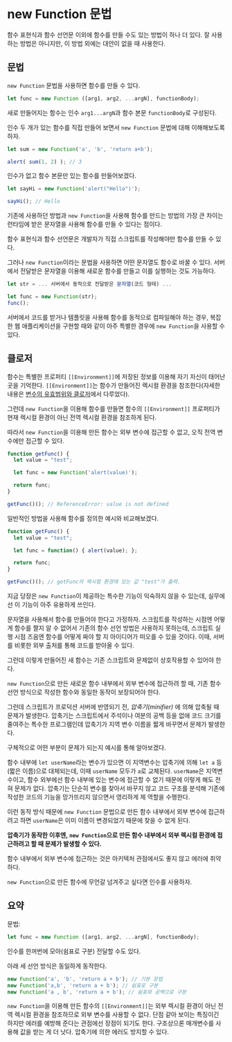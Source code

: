 # new Function 문법

함수 표현식과 함수 선언문 이외에 함수를 만들 수도 있는 방법이 하나 더 있다. 잘 사용하는 방법은 아니지만, 이 방법 외에는 대안이 없을 때 사용한다.

## 문법

`new Function` 문법을 사용하면 함수를 만들 수 있다.

```js
let func = new Function ([arg1, arg2, ...argN], functionBody);
```

새로 만들어지는 함수는 인수 `arg1...argN`과 함수 본문 `functionBody`로 구성된다.

인수 두 개가 있는 함수를 직접 만들어 보면서 `new Function` 문법에 대해 이해해보도록 하자.

```js
let sum = new Function('a', 'b', 'return a+b');

alert( sum(1, 2) ); // 3
```

인수가 없고 함수 본문만 있는 함수를 만들어보겠다.

```js
let sayHi = new Function('alert("Hello")');

sayHi(); // Hello
```

기존에 사용하던 방법과 `new Function`을 사용해 함수를 만드는 방법의 가장 큰 차이는 런타임에 받은 문자열을 사용해 함수를 만들 수 있다는 점이다.

함수 표현식과 함수 선언문은 개발자가 직접 스크립트를 작성해야만 함수를 만들 수 있다.

그러나 `new Function`이라는 문법을 사용하면 어떤 문자열도 함수로 바꿀 수 있다. 서버에서 전달받은 문자열을 이용해 새로운 함수를 만들고 이를 실행하는 것도 가능하다.

```js
let str = ... 서버에서 동적으로 전달받은 문자열(코드 형태) ...

let func = new Function(str);
func();
```

서버에서 코드를 받거나 템플릿을 사용해 함수를 동적으로 컴파일해야 하는 경우, 복잡한 웹 애플리케이션을 구현할 때와 같이 아주 특별한 경우에 `new Function`을 사용할 수 있다.

## 클로저

함수는 특별한 프로퍼티 `[[Environment]]`에 저장된 정보를 이용해 자기 자신이 태어난 곳을 기억한다. `[[Environment]]`는 함수가 만들어진 렉시컬 환경을 참조한다(자세한 내용은 [변수의 유효범위와 클로저](https://ko.javascript.info/closure)에서 다루었다).

그런데 `new Function`을 이용해 함수를 만들면 함수의 `[[Environment]]` 프로퍼티가 현재 렉시컬 환경이 아닌 전역 렉시컬 환경을 참조하게 된다.

따라서 `new Function`을 이용해 만든 함수는 외부 변수에 접근할 수 없고, 오직 전역 변수에만 접근할 수 있다.

```js
function getFunc() {
  let value = "test";

  let func = new Function('alert(value)');

  return func;
}

getFunc()(); // ReferenceError: value is not defined
```

일반적인 방법을 사용해 함수를 정의한 예시와 비교해보겠다.

```js
function getFunc() {
  let value = "test";

  let func = function() { alert(value); };

  return func;
}

getFunc()(); // getFunc의 렉시컬 환경에 있는 값 "test"가 출력.
```

지금 당장은 `new Function`이 제공하는 특수한 기능이 익숙하지 않을 수 있는데, 실무에선 이 기능이 아주 유용하게 쓰인다.

문자열을 사용해서 함수를 만들어야 한다고 가정하자. 스크립트를 작성하는 시점엔 어떻게 함수를 짤지 알 수 없어서 기존의 함수 선언 방법은 사용하지 못하는데, 스크립트 실행 시점 즈음엔 함수를 어떻게 짜야 할 지 아이디어가 떠오를 수 있을 것이다. 이때, 서버를 비롯한 외부 출처를 통해 코드를 받아올 수 있다.

그런데 이렇게 만들어진 새 함수는 기존 스크립트와 문제없이 상호작용할 수 있어야 한다.

`new Function`으로 만든 새로운 함수 내부에서 외부 변수에 접근하려 할 때, 기존 함수 선언 방식으로 작성한 함수와 동일한 동작이 보장되어야 한다.

그런데 스크립트가 프로덕션 서버에 반영되기 전, _압축기(minifier)_ 에 의해 압축될 때 문제가 발생한다. 압축기는 스크립트에서 주석이나 여분의 공백 등을 없애 코드 크기를 줄여주는 특수한 프로그램인데 압축기가 지역 변수 이름을 짧게 바꾸면서 문제가 발생한다.

구체적으로 어떤 부분이 문제가 되는지 예시를 통해 알아보겠다. 

함수 내부에 `let userName`라는 변수가 있으면 이 지역변수는 압축기에 의해 `let a` 등(짧은 이름)으로 대체되는데, 이때 `userName` 모두가 `a`로 교체된다. `userName`은 지역변수이고, 함수 외부에선 함수 내부에 있는 변수에 접근할 수 없기 때문에 이렇게 해도 전혀 문제가 없다. 압축기는 단순히 변수를 찾아서 바꾸지 않고 코드 구조를 분석해 기존에 작성한 코드의 기능을 망가뜨리지 않으면서 영리하게 제 역할을 수행한다.

이런 동작 방식 때문에 `new Function` 문법으로 만든 함수 내부에서 외부 변수에 접근하려고 하면 `userName`은 이미 이름이 변경되었기 때문에 찾을 수 없게 된다.

**압축기가 동작한 이후엔, `new Function`으로 만든 함수 내부에서 외부 렉시컬 환경에 접근하려고 할 때 문제가 발생할 수 있다.**

함수 내부에서 외부 변수에 접근하는 것은 아키텍처 관점에서도 좋지 않고 에러에 취약하다.

`new Function`으로 만든 함수에 무언갈 넘겨주고 싶다면 인수를 사용하자.

## 요약

문법:
```js
let func = new Function ([arg1, arg2, ...argN], functionBody);
```

인수를 한꺼번에 모아(쉼표로 구분) 전달할 수도 있다.

아래 세 선언 방식은 동일하게 동작한다.

```js
new Function('a', 'b', 'return a + b'); // 기본 문법
new Function('a,b', 'return a + b'); // 쉼표로 구분
new Function('a , b', 'return a + b'); // 쉼표와 공백으로 구분
```

`new Function`을 이용해 만든 함수의 `[[Environment]]`는 외부 렉시컬 환경이 아닌 전역 렉시컬 환경을 참조하므로 외부 변수를 사용할 수 없다. 단점 같아 보이는 특징이긴 하지만 에러를 예방해 준다는 관점에선 장점이 되기도 한다. 구조상으론 매개변수를 사용해 값을 받는 게 더 낫다. 압축기에 의한 에러도 방지할 수 있다.